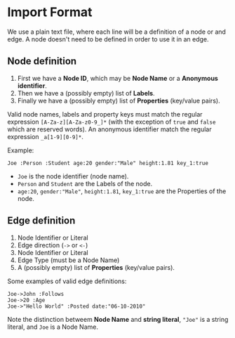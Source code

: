 # Import Format

We use a plain text file, where each line will be a definition of a node or and edge. A node doesn't need to be defined in order to use it in an edge.

## Node definition
1. First we have a **Node ID**, which may be **Node Name** or a **Anonymous identifier**.
2. Then we have a (possibly empty) list of **Labels**.
3. Finally we have a (possibly empty) list of **Properties** (key/value pairs).

Valid node names, labels and property keys must match the regular expression `[A-Za-z][A-Za-z0-9_]*` (with the exception of `true` and `false` which are reserved words). An anonymous identifier match the regular expression `_a[1-9][0-9]*`.


Example:
```
Joe :Person :Student age:20 gender:"Male" height:1.81 key_1:true
```
- `Joe` is the node identifier (node name).
- `Person` and `Student` are the Labels of the node.
- `age:20`, `gender:"Male"`, `height:1.81`, `key_1:true` are the Properties of the node.

## Edge definition
1. Node Identifier or Literal
2. Edge direction (`->` or `<-`)
3. Node Identifier or Literal
4. Edge Type (must be a Node Name)
5. A (possibly empty) list of **Properties** (key/value pairs).

Some examples of valid edge definitions:
```
Joe->John :Follows
Joe->20 :Age
Joe->"Hello World" :Posted date:"06-10-2010"
```
Note the distinction betweem **Node Name** and **string literal**, `"Joe"` is a string literal, and `Joe` is a Node Name.
